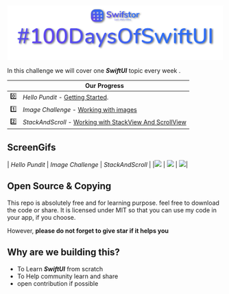 <a href="https://swifstor.com"><img src="Images/swiftBanner.png" /></a>

In this challenge we will cover one ***_SwiftUI_*** topic every week .


|         | Our Progress  |
----------|-----------------
:zero: | _Hello Pundit_ - [Getting Started](https://github.com/KhamkhaDeveloper/100DaysOfSwiftUI/tree/master/HelloPundit).
:one: | _Image Challenge_ -  [Working with images](https://github.com/KhamkhaDeveloper/100DaysOfSwiftUI/tree/master/ImageChallenge)
:two: | _StackAndScroll_ -  [Working with StackView And ScrollView](https://github.com/KhamkhaDeveloper/100DaysOfSwiftUI/tree/master/ImageChallenge)

## ScreenGifs

| _Hello Pundit_ | _Image Challenge_ | _StackAndScroll_ |
|<a href="https://swifstor.com"><img src="swiftui_lesson1.gif" /></a> | <a href="https://swifstor.com"><img src="swiftui_lesson2.gif" /></a> | <a href="https://swifstor.com"><img src="swiftui_lesson3.gif" /></a>|


## Open Source & Copying

This repo is absolutely free and for learning purpose. feel free to download the code or share.
It is licensed under MIT so that you can use my code in your app, if you choose.

However, **please do not forget to give star if it helps you**

## Why are we building this?

- To Learn ***SwiftUI*** from scratch
- To Help community learn and share
- open contribution if possible
